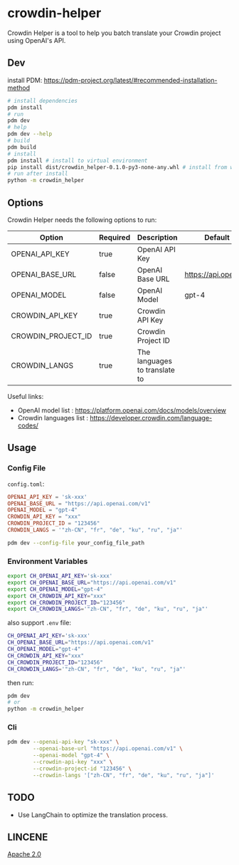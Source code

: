 # crowdin-helper

Crowdin Helper is a tool to help you batch translate your Crowdin project using OpenAI's API.

## Dev

install PDM: https://pdm-project.org/latest/#recommended-installation-method

```bash
# install dependencies
pdm install
# run
pdm dev
# help
pdm dev --help
# build
pdm build
# install
pdm install # install to virtual environment
pip install dist/crowdin_helper-0.1.0-py3-none-any.whl # install from wheel
# run after install
python -m crowdin_helper
```

## Options

Crowdin Helper needs the following options to run:

| Option             | Required | Description                   | Default Value             |
| ------------------ | -------- | ----------------------------- | ------------------------- |
| OPENAI_API_KEY     | true     | OpenAI API Key                |                           |
| OPENAI_BASE_URL    | false    | OpenAI Base URL               | https://api.openai.com/v1 |
| OPENAI_MODEL       | false    | OpenAI Model                  | gpt-4                     |
| CROWDIN_API_KEY    | true     | Crowdin API Key               |                           |
| CROWDIN_PROJECT_ID | true     | Crowdin Project ID            |                           |
| CROWDIN_LANGS      | true     | The languages to translate to |                           |

Useful links:

- OpenAI model list : https://platform.openai.com/docs/models/overview
- Crowdin languages list : https://developer.crowdin.com/language-codes/

## Usage

### Config File

`config.toml`:

```toml
OPENAI_API_KEY = 'sk-xxx'
OPENAI_BASE_URL = "https://api.openai.com/v1"
OPENAI_MODEL = "gpt-4"
CROWDIN_API_KEY = "xxx"
CROWDIN_PROJECT_ID = "123456"
CROWDIN_LANGS = '"zh-CN", "fr", "de", "ku", "ru", "ja"'
```

```bash
pdm dev --config-file your_config_file_path
```

### Environment Variables

```bash
export CH_OPENAI_API_KEY='sk-xxx'
export CH_OPENAI_BASE_URL="https://api.openai.com/v1"
export CH_OPENAI_MODEL="gpt-4"
export CH_CROWDIN_API_KEY="xxx"
export CH_CROWDIN_PROJECT_ID="123456"
export CH_CROWDIN_LANGS='"zh-CN", "fr", "de", "ku", "ru", "ja"'
```

also support `.env` file:

```bash
CH_OPENAI_API_KEY='sk-xxx'
CH_OPENAI_BASE_URL="https://api.openai.com/v1"
CH_OPENAI_MODEL="gpt-4"
CH_CROWDIN_API_KEY="xxx"
CH_CROWDIN_PROJECT_ID="123456"
CH_CROWDIN_LANGS='"zh-CN", "fr", "de", "ku", "ru", "ja"'
```

then run:

```bash
pdm dev
# or
python -m crowdin_helper
```

### Cli

```bash
pdm dev --openai-api-key "sk-xxx" \
        --openai-base-url "https://api.openai.com/v1" \
        --openai-model "gpt-4" \
        --crowdin-api-key "xxx" \
        --crowdin-project-id "123456" \
        --crowdin-langs '["zh-CN", "fr", "de", "ku", "ru", "ja"]'
```

## TODO

- Use LangChain to optimize the translation process.

## LINCENE

[Apache 2.0](./LICENSE)
